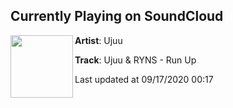 ## Currently Playing on SoundCloud

[<img align="left" width="100" src="https://i1.sndcdn.com/artworks-WIQap2Pn3tzku1sV-pskYnw-t50x50.jpg">](https://soundcloud.com/ujuumusic/ujuu-ryns-run-up)

**Artist**: Ujuu 

**Track**: Ujuu & RYNS - Run Up

Last updated at 09/17/2020 00:17
